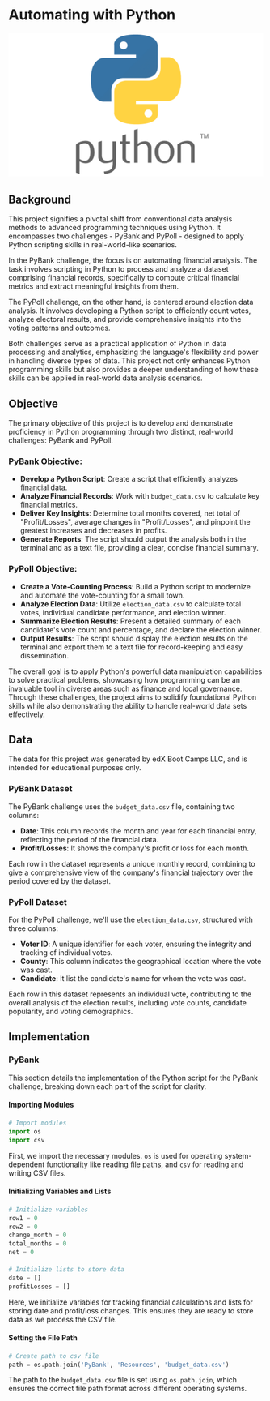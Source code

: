 # Automating with Python

![image](images/python.png)

## Background
This project signifies a pivotal shift from conventional data analysis methods to advanced programming techniques using Python. It encompasses two challenges - PyBank and PyPoll - designed to apply Python scripting skills in real-world-like scenarios.

In the PyBank challenge, the focus is on automating financial analysis. The task involves scripting in Python to process and analyze a dataset comprising financial records, specifically to compute critical financial metrics and extract meaningful insights from them.

The PyPoll challenge, on the other hand, is centered around election data analysis. It involves developing a Python script to efficiently count votes, analyze electoral results, and provide comprehensive insights into the voting patterns and outcomes.

Both challenges serve as a practical application of Python in data processing and analytics, emphasizing the language's flexibility and power in handling diverse types of data. This project not only enhances Python programming skills but also provides a deeper understanding of how these skills can be applied in real-world data analysis scenarios.
## Objective
The primary objective of this project is to develop and demonstrate proficiency in Python programming through two distinct, real-world challenges: PyBank and PyPoll.

### PyBank Objective:
* **Develop a Python Script**: Create a script that efficiently analyzes financial data.
* **Analyze Financial Records**: Work with `budget_data.csv` to calculate key financial metrics.
* **Deliver Key Insights**: Determine total months covered, net total of "Profit/Losses", average changes in "Profit/Losses", and pinpoint the greatest increases and decreases in profits.
* **Generate Reports**: The script should output the analysis both in the terminal and as a text file, providing a clear, concise financial summary.
### PyPoll Objective:
* **Create a Vote-Counting Process**: Build a Python script to modernize and automate the vote-counting for a small town.
* **Analyze Election Data**: Utilize `election_data.csv` to calculate total votes, individual candidate performance, and election winner.
* **Summarize Election Results**: Present a detailed summary of each candidate's vote count and percentage, and declare the election winner.
* **Output Results**: The script should display the election results on the terminal and export them to a text file for record-keeping and easy dissemination.

The overall goal is to apply Python's powerful data manipulation capabilities to solve practical problems, showcasing how programming can be an invaluable tool in diverse areas such as finance and local governance. Through these challenges, the project aims to solidify foundational Python skills while also demonstrating the ability to handle real-world data sets effectively.
## Data
The data for this project was generated by edX Boot Camps LLC, and is intended for educational purposes only.
### PyBank Dataset
The PyBank challenge uses the `budget_data.csv` file, containing two columns:
* **Date**: This column records the month and year for each financial entry, reflecting the period of the financial data. 
* **Profit/Losses**: It shows the company's profit or loss for each month. 

Each row in the dataset represents a unique monthly record, combining to give a comprehensive view of the company's financial trajectory over the period covered by the dataset.

### PyPoll Dataset
For the PyPoll challenge, we'll use the `election_data.csv`, structured with three columns:
* **Voter ID**: A unique identifier for each voter, ensuring the integrity and tracking of individual votes.
* **County**: This column indicates the geographical location where the vote was cast.
* **Candidate**: It list the candidate's name for whom the vote was cast.

Each row in this dataset represents an individual vote, contributing to the overall analysis of the election results, including vote counts, candidate popularity, and voting demographics. 
## Implementation
### PyBank
This section details the implementation of the Python script for the PyBank challenge, breaking down each part of the script for clarity. 
#### Importing Modules
```python
# Import modules
import os
import csv
```
First, we import the necessary modules. `os` is used for operating system-dependent functionality like reading file paths, and `csv` for reading and writing CSV files.
#### Initializing Variables and Lists
```python
# Initialize variables
row1 = 0
row2 = 0
change_month = 0
total_months = 0
net = 0

# Initialize lists to store data
date = []
profitLosses = []
```
Here, we initialize variables for tracking financial calculations and lists for storing date and profit/loss changes. This ensures they are ready to store data as we process the CSV file. 
#### Setting the File Path
```python
# Create path to csv file
path = os.path.join('PyBank', 'Resources', 'budget_data.csv')
```
The path to the `budget_data.csv` file is set using `os.path.join`, which ensures the correct file path format across different operating systems. 
